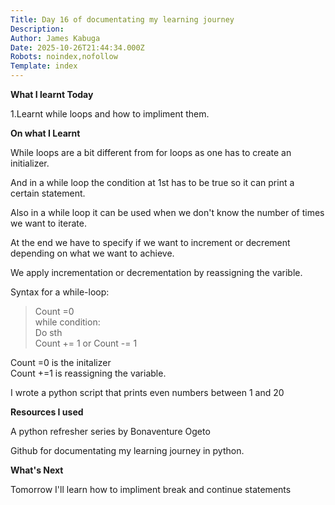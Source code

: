 ```yaml
---
Title: Day 16 of documentating my learning journey
Description: 
Author: James Kabuga
Date: 2025-10-26T21:44:34.000Z
Robots: noindex,nofollow
Template: index
---
```

<p><strong>What I learnt Today</strong></p>

<p>1.Learnt while loops and how to impliment them.</p>

<p><strong>On what I Learnt</strong></p>

<p>While loops are a bit different from for loops as one has to create an initializer.</p>

<p>And in a while loop the condition at 1st has to be true so it can print a certain statement.</p>

<p>Also in a while loop it can be used when we don't know the number of times we want to iterate.</p>

<p>At the end we have to specify if we want to increment or decrement depending on what we want to achieve.</p>

<p>We apply incrementation or decrementation by reassigning the varible. </p>

<p>Syntax for a while-loop:</p>

<blockquote>
<p>Count =0<br>
while condition:<br>
Do sth<br>
Count += 1 or Count -= 1</p>
</blockquote>

<p>Count =0 is the initalizer<br>
Count +=1 is reassigning the variable.</p>

<p>I wrote a python script that prints even numbers between 1 and 20 </p>

<p><strong>Resources I used</strong></p>

<p>A python refresher series by Bonaventure Ogeto</p>

<p>Github for documentating my learning journey in python.</p>

<p><strong>What's Next</strong></p>

<p>Tomorrow I'll learn how to impliment break and continue statements </p>

